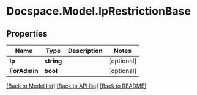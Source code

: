 # Docspace.Model.IpRestrictionBase

## Properties

Name | Type | Description | Notes
------------ | ------------- | ------------- | -------------
**Ip** | **string** |  | [optional] 
**ForAdmin** | **bool** |  | [optional] 

[[Back to Model list]](../README.md#documentation-for-models) [[Back to API list]](../README.md#documentation-for-api-endpoints) [[Back to README]](../README.md)

